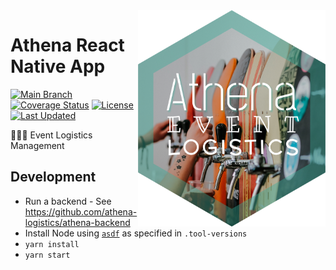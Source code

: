 <img align="right" src="./assets/logo.png" width="300px">

# Athena React Native App

[![Main Branch](https://github.com/athena-logistics/athena-rn/actions/workflows/branch_main.yml/badge.svg)](https://github.com/athena-logistics/athena-rn/actions/workflows/branch_main.yml)
[![Coverage Status](https://coveralls.io/repos/github/athena-logistics/athena-rn/badge.svg?branch=main)](https://coveralls.io/github/athena-logistics/athena-rn?branch=main)
[![License](https://img.shields.io/github/license/athena-logistics/athena-rn.svg)](https://github.com/athena-logistics/athena-rn/blob/master/LICENSE)
[![Last Updated](https://img.shields.io/github/last-commit/athena-logistics/athena-rn.svg)](https://github.com/athena-logistics/athena-rn/commits/master)

:beer::tropical_drink::wine_glass: Event Logistics Management

## Development

* Run a backend - See https://github.com/athena-logistics/athena-backend
* Install Node using [`asdf`](https://asdf-vm.com/) as specified in `.tool-versions`
* `yarn install`
* `yarn start`
